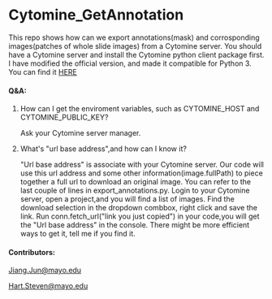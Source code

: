 # Cytomine_GetAnnotation
This repo shows how can we export annotations(mask) and corrosponding images(patches of whole slide images) from a Cytomine server.
You should have a Cytomine server and install the Cytomine python client package first. I have modified the official version, and made it compatible for Python 3.
You can find it [HERE](https://github.com/smujiang/Cytomine_Python_Client-0.1.4_for_python_3.6)

#### Q&A:
1. How can I get the enviroment variables, such as CYTOMINE_HOST and CYTOMINE_PUBLIC_KEY?

    Ask your Cytomine server manager.

2. What's "url base address",and how can I know it?

    "Url base address" is associate with your Cytomine server. Our code will use this url
address and some other information(image.fullPath) to piece together a full url to download an original image.
You can refer to the last couple of lines in export_annotations.py.
Login to your Cytomine server, open a project,and you will find a list of images. Find the download selection in the dropdown combbox, right click and save the link.
Run conn.fetch_url("link you just copied") in your code,you will get the "Url base address" in the console.
There might be more efficient ways to get it, tell me if you find it.

#### Contributors:
Jiang.Jun@mayo.edu

Hart.Steven@mayo.edu

